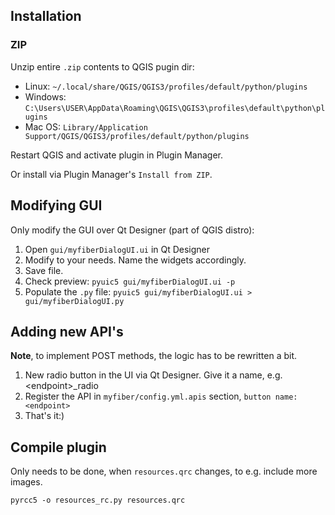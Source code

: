 ## Installation

### ZIP

Unzip entire `.zip` contents to QGIS pugin dir:

- Linux: `~/.local/share/QGIS/QGIS3/profiles/default/python/plugins`
- Windows: `C:\Users\USER\AppData\Roaming\QGIS\QGIS3\profiles\default\python\plugins`
- Mac OS: `Library/Application Support/QGIS/QGIS3/profiles/default/python/plugins`

Restart QGIS and activate plugin in Plugin Manager.

Or install via Plugin Manager's `Install from ZIP`.

## Modifying GUI

Only modify the GUI over Qt Designer (part of QGIS distro):

1. Open `gui/myfiberDialogUI.ui` in Qt Designer
2. Modify to your needs. Name the widgets accordingly.
3. Save file.
4. Check preview: `pyuic5 gui/myfiberDialogUI.ui -p`
4. Populate the `.py` file: `pyuic5 gui/myfiberDialogUI.ui > gui/myfiberDialogUI.py`

## Adding new API's

**Note**, to implement POST methods, the logic has to be rewritten a bit.

1. New radio button in the UI via Qt Designer. Give it a name, e.g. \<endpoint\>_radio
2. Register the API in `myfiber/config.yml.apis` section, `button name: <endpoint>`
3. That's it:)

## Compile plugin

Only needs to be done, when `resources.qrc` changes, to e.g. include more images.

`pyrcc5 -o resources_rc.py resources.qrc`
